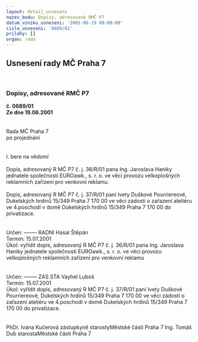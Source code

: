 ```yaml
---
layout: detail_usneseni
nazev_bodu: Dopisy, adresované RMČ P7
datum_vzniku_usneseni: '2001-06-19 00:00:00'
cislo_usneseni: '0689/01'
prilohy: []
organ: rada
---
```

<div id="ucUsn_pList" class="usn">
	<span><h2>Usnesení rady MČ Praha 7 </h2>
<br></span><div class="standBody">
<span><h3>Dopisy, adresované RMČ P7</h3></span><div class="center">
		<strong>č. 0689/01</strong><br>
	</div>
<div class="center">
		<strong>Ze dne 19.06.2001</strong><br><br>
	</div>
<br>Rada MČ Praha 7<br>po projednání<br><br><br>I.	bere na vědomí<br><br> Dopis, adresovaný R MČ P7 č. j. 36/R/01 pana Ing. Jaroslava Haniky jednatele společnosti EUROawk., s. r. o. ve věci provozu velkoplošných reklamních zařízení pro venkovní reklamu.<br><br>Dopis, adresovaný R MČ P7 č. j. 37/R/01 paní Ivety Duškové Pourriereové, Dukelských hrdinů 15/349 Praha 7  170 00 ve věci zádosti o zařazení ateliéru ve 4.poschodí v domě Dukelských hrdinů 15/349 Praha 7  170 00 do privatizace.<br><br><br> Určen:	–––––	RADNI Hasal Štěpán<br>Termín: 15.07.2001<br>Úkol:	vyřídit dopis, adresovaný R MČ P7 č. j. 36/R/01 pana Ing. Jaroslava Haniky jednatele společnosti EUROawk., s. r. o. ve věci provozu velkoplošných reklamních zařízení pro venkovní reklamu<br> <br><br> Určen:	–––––	ZAS STA Vayhel Luboš<br>Termín: 15.07.2001<br>Úkol:	vyřídit dopis, adresovaný R MČ P7 č. j. 37/R/01 paní Ivety Duškové Pourriereové, Dukelských hrdinů 15/349 Praha 7  170 00 ve věci zádosti o zařazení ateliéru ve 4.poschodí v domě Dukelských hrdinů 15/349 Praha 7  170 00 do privatizace.<br> <br>  	<br>PhDr. Ivana Kučerová zástupkyně starostyMěstské části Praha 7	Ing. Tomáš Dub starostaMěstské části Praha 7<br>	<br><br>
</div>
</div>